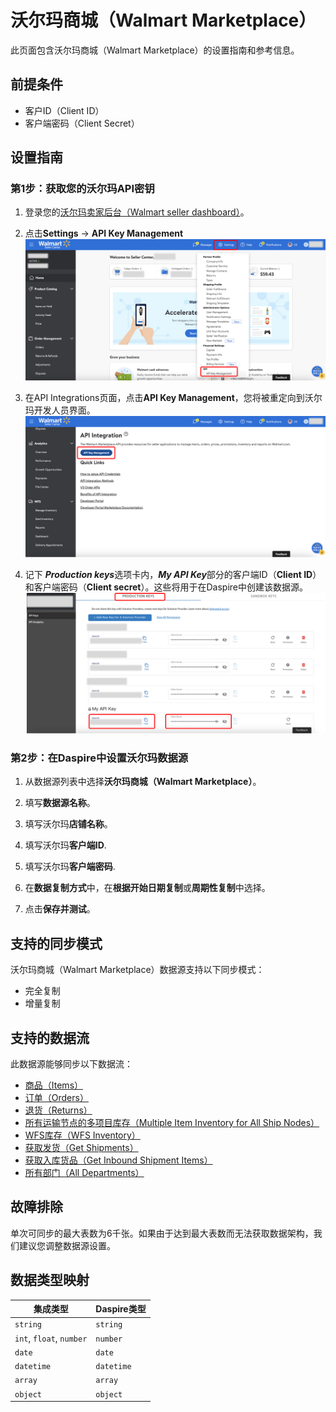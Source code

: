 # 沃尔玛商城（Walmart Marketplace）

此页面包含沃尔玛商城（Walmart Marketplace）的设置指南和参考信息。

## 前提条件

* 客户ID（Client ID）
* 客户端密码（Client Secret）

## 设置指南

### 第1步：获取您的沃尔玛API密钥

1. 登录您的[沃尔玛卖家后台（Walmart seller dashboard）](https://seller.walmart.com)。

2. 点击**Settings** -> **API Key Management**
![Walmart Settings](/docs/setup-guide/assets/images/walmart-settings.jpg "Walmart Settings")

3. 在API Integrations页面，点击**API Key Management**，您将被重定向到沃尔玛开发人员界面。
![Walmart API Key Management](/docs/setup-guide/assets/images/walmart-api-key-mgnt.jpg "Walmart API Key Management")

4. 记下 ***Production keys***选项卡内，***My API Key***部分的客户端ID（**Client ID**）和客户端密码（**Client secret**）。这些将用于在Daspire中创建该数据源。
![Walmart API Key](/docs/setup-guide/assets/images/walmart-api-key.jpg "Walmart API Key")

### 第2步：在Daspire中设置沃尔玛数据源

1. 从数据源列表中选择**沃尔玛商城（Walmart Marketplace）**。

2. 填写**数据源名称**。

3. 填写沃尔玛**店铺名称**。

4. 填写沃尔玛**客户端ID**.

5. 填写沃尔玛**客户端密码**.

6. 在**数据复制方式**中，在**根据开始日期复制**或**周期性复制**中选择。

7. 点击**保存并测试**。

## 支持的同步模式

沃尔玛商城（Walmart Marketplace）数据源支持以下同步模式：

* 完全复制
* 增量复制

## 支持的数据流

此数据源能够同步以下数据流：

* [商品（Items）](https://developer.walmart.com/api/us/mp/items#operation/getAllItems)
* [订单（Orders）](https://developer.walmart.com/api/us/mp/orders#operation/getAllOrders)
* [退货（Returns）](https://developer.walmart.com/api/us/mp/returns#operation/getReturns)
* [所有运输节点的多项目库存（Multiple Item Inventory for All Ship Nodes）](https://developer.walmart.com/api/us/mp/inventory#operation/getMultiNodeInventoryForAllSkuAndAllShipNodes)
* [WFS库存（WFS Inventory）](https://developer.walmart.com/api/us/mp/inventory#operation/getWFSInventory)
* [获取发货（Get Shipments）](https://developer.walmart.com/api/us/mp/fulfillment#operation/getInboundShipments)
* [获取入库货品（Get Inbound Shipment Items）](https://developer.walmart.com/api/us/mp/fulfillment#operation/getInboundShipmentItems)
* [所有部门（All Departments）](https://developer.walmart.com/api/us/mp/utilities#operation/getDepartmentList)

## 故障排除

单次可同步的最大表数为6千张。如果由于达到最大表数而无法获取数据架构，我们建议您调整数据源设置。

## 数据类型映射

| 集成类型 | Daspire类型 |
| --- | --- |
| `string` | `string` |
| `int`, `float`, `number` | `number` |
| `date` | `date` |
| `datetime` | `datetime` |
| `array` | `array` |
| `object` | `object` |
